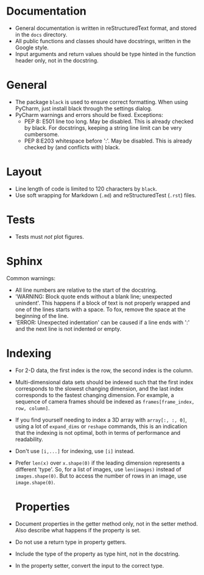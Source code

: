 # Documentation

- General documentation is written in reStructuredText format, and stored in the `docs` directory.
- All public functions and classes should have docstrings, written in the Google style.
- Input arguments and return values should be type hinted in the function header only, not in the docstring.

# General

- The package `black` is used to ensure correct formatting.
  When using PyCharm, just install black through the settings dialog.
- PyCharm warnings and errors should be fixed. Exceptions:
    - PEP 8: E501 line too long. May be disabled. This is already checked by black. For docstrings, keeping a string
      line limit can be very cumbersome.
    - PEP 8:E203 whitespace before ':'. May be disabled. This is already checked by (and conflicts with) black.

# Layout

- Line length of code is limited to 120 characters by `black`.
- Use soft wrapping for Markdown (`.md`) and reStructuredTest (`.rst`) files.

# Tests

- Tests must *not* plot figures.

# Sphinx

Common warnings:

- All line numbers are relative to the start of the docstring.
- 'WARNING: Block quote ends without a blank line; unexpected unindent'. This happens if a block of text is not properly
  wrapped and one of the lines starts with a space. To fox, remove the space at the beginning of the line.
- 'ERROR: Unexpected indentation' can be caused if a line ends with ':' and the next line is not indented or empty.

# Indexing

- For 2-D data, the first index is the row, the second index is the column.
- Multi-dimensional data sets should be indexed such that the first index corresponds
  to the slowest changing dimension, and the last index corresponds to the fastest changing dimension. For example, a
  sequence of camera frames should be indexed as `frames[frame_index, row, column]`.
- If you find yourself needing to index a 3D array with `array[:, :, 0]`, using a lot of `expand_dims` or `reshape`
  commands, this is an indication that the indexing is not optimal, both in terms of performance and readability.
- Don't use ``[i,...]`` for indexing, use ``[i]`` instead.
- Prefer ``len(x)`` over ``x.shape(0)`` if the leading dimension represents a different 'type'. So, for a list of
  images, use ``len(images)`` instead of ``images.shape(0)``. But to access the number of rows in an image, use
  ``image.shape(0)``.

  # Properties
- Document properties in the getter method only, not in the setter method. Also describe what happens if the property is
  set.
- Do not use a return type in property getters.
- Include the type of the property as type hint, not in the docstring.
- In the property setter, convert the input to the correct type.